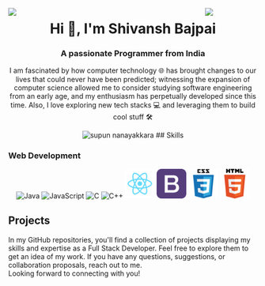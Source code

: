 <img align="left" src="https://user-images.githubusercontent.com/65187002/144930161-2f783401-8d27-4fdf-a2f7-cc0ba32f1f1f.gif" width="21%" style="display:inline;"><img align="right" src="https://user-images.githubusercontent.com/65187002/144930161-2f783401-8d27-4fdf-a2f7-cc0ba32f1f1f.gif" width="21%" style="display:inline;">
<h1 align="center">Hi 👋, I'm Shivansh Bajpai</h1>
<h3 align="center">A passionate Programmer from India</h3>
<p align="center">I am fascinated by how computer technology 🌐 has brought changes to our lives that could never have been predicted; witnessing the expansion of computer science allowed me to consider studying software engineering from an early age, and my enthusiasm has perpetually developed since this time. Also, I love exploring new tech stacks 💻 and leveraging them to build cool stuff 🛠️</p>
<p align="center"> 
 <img src="https://komarev.com/ghpvc/?username=supuna97&label=Profile%20views&color=0e75b6&style=flat" alt="supun nanayakkara" />
## Skills

### Web Development
<p align="center">
  <img src="https://img.icons8.com/color/96/000000/java-coffee-cup-logo.png" alt="Java" width="60" height="60" />
  <img src="https://img.icons8.com/color/96/000000/javascript.png" alt="JavaScript" width="60" height="60" />
  <img src="https://img.icons8.com/color/96/000000/c-programming.png" alt="C" width="60" height="60" />
  <img src="https://img.icons8.com/color/96/000000/c-plus-plus-logo.png" alt="C++" width="60" height="60" />
  <img src="https://raw.githubusercontent.com/github/explore/master/topics/react/react.png" height="60" />
  <img src="https://raw.githubusercontent.com/github/explore/master/topics/bootstrap/bootstrap.png" height="60"/>
  <img src="https://raw.githubusercontent.com/github/explore/master/topics/css/css.png" height="60"/>
  <img src="https://raw.githubusercontent.com/github/explore/master/topics/html/html.png" height="60"/>
  
</p>

## Projects

In my GitHub repositories, you'll find a collection of projects displaying my skills and expertise as a Full Stack Developer. Feel free to explore them to get an idea of my work.
If you have any questions, suggestions, or collaboration proposals, reach out to me.  
Looking forward to connecting with you!





